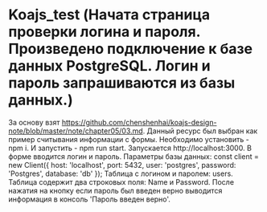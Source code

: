 # Koajs_test (Начата страница проверки логина и пароля. Произведено подключение к базе данных PostgreSQL. Логин и пароль запрашиваются из базы данных.)
За основу взят https://github.com/chenshenhai/koajs-design-note/blob/master/note/chapter05/03.md. Данный ресурс был выбран как пример считывания информации с формы.
Необходимо установить - npm i.
И запустить - npm run start.
Запускается http://localhost:3000.
В форме вводится логин и пароль. 
Параметры базы данных:
const client = new Client({
  host: 'localhost',
  port: 5432,
  user: 'postgres',
  password: 'Postgres',
  database: 'db'
});
Таблица с логином и паролем: users.
Таблица содержит два строковых поля: Name и Password.
После нажатия на кнопку если пароль был введен верно выводится информация в консоль 'Пароль введен верно'.
